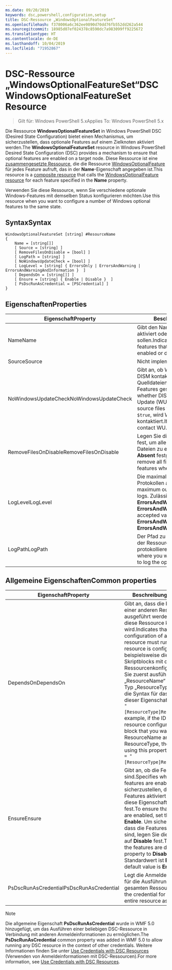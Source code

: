 ```yaml
---
ms.date: 09/20/2019
keywords: dsc,powershell,configuration,setup
title: DSC-Ressource „WindowsOptionalFeatureSet“
ms.openlocfilehash: f378006a6c362ee9890d70dd76fb552dd262a544
ms.sourcegitcommit: 18985d07ef024378c8590dc7a983099ff9225672
ms.translationtype: HT
ms.contentlocale: de-DE
ms.lasthandoff: 10/04/2019
ms.locfileid: "71952867"
---
```

# <a name="dsc-windowsoptionalfeatureset-resource"></a><span data-ttu-id="0539e-103">DSC-Ressource „WindowsOptionalFeatureSet“</span><span class="sxs-lookup"><span data-stu-id="0539e-103">DSC WindowsOptionalFeatureSet Resource</span></span>

> <span data-ttu-id="0539e-104">Gilt für: Windows PowerShell 5.x</span><span class="sxs-lookup"><span data-stu-id="0539e-104">Applies To: Windows PowerShell 5.x</span></span>

<span data-ttu-id="0539e-105">Die Ressource **WindowsOptionalFeatureSet** in Windows PowerShell DSC (Desired State Configuration) bietet einen Mechanismus, um sicherzustellen, dass optionale Features auf einem Zielknoten aktiviert werden.</span><span class="sxs-lookup"><span data-stu-id="0539e-105">The **WindowsOptionalFeatureSet** resource in Windows PowerShell Desired State Configuration (DSC) provides a mechanism to ensure that optional features are enabled on a target node.</span></span> <span data-ttu-id="0539e-106">Diese Ressource ist eine [zusammengesetzte Ressource](../../../resources/authoringResourceComposite.md), die die Ressource [WindowsOptionalFeature](windowsOptionalFeatureResource.md) für jedes Feature aufruft, das in der **Name**-Eigenschaft angegeben ist.</span><span class="sxs-lookup"><span data-stu-id="0539e-106">This resource is a [composite resource](../../../resources/authoringResourceComposite.md) that calls the [WindowsOptionalFeature resource](windowsOptionalFeatureResource.md) for each feature specified in the **Name** property.</span></span>

<span data-ttu-id="0539e-107">Verwenden Sie diese Ressource, wenn Sie verschiedene optionale Windows-Features mit demselben Status konfigurieren möchten.</span><span class="sxs-lookup"><span data-stu-id="0539e-107">Use this resource when you want to configure a number of Windows optional features to the same state.</span></span>

## <a name="syntax"></a><span data-ttu-id="0539e-108">Syntax</span><span class="sxs-lookup"><span data-stu-id="0539e-108">Syntax</span></span>

```Syntax
WindowsOptionalFeatureSet [string] #ResourceName
{
    Name = [string[]]
    [ Source = [string] ]
    [ RemoveFilesOnDisable = [bool] ]
    [ LogPath = [string] ]
    [ NoWindowsUpdateCheck = [bool] ]
    [ LogLevel = [string] { ErrorsOnly | ErrorsAndWarning | ErrorsAndWarningAndInformation }  ]
    [ DependsOn = [string[]] ]
    [ Ensure = [string] { Enable | Disable }  ]
    [ PsDscRunAsCredential = [PSCredential] ]
}
```

## <a name="properties"></a><span data-ttu-id="0539e-109">Eigenschaften</span><span class="sxs-lookup"><span data-stu-id="0539e-109">Properties</span></span>

|<span data-ttu-id="0539e-110">Eigenschaft</span><span class="sxs-lookup"><span data-stu-id="0539e-110">Property</span></span> |<span data-ttu-id="0539e-111">Beschreibung</span><span class="sxs-lookup"><span data-stu-id="0539e-111">Description</span></span> |
|---|---|
|<span data-ttu-id="0539e-112">Name</span><span class="sxs-lookup"><span data-stu-id="0539e-112">Name</span></span> |<span data-ttu-id="0539e-113">Gibt den Namen der Features an, die aktiviert oder deaktiviert werden sollen.</span><span class="sxs-lookup"><span data-stu-id="0539e-113">Indicates the name of the features that you want to ensure are enabled or disabled.</span></span> |
|<span data-ttu-id="0539e-114">Source</span><span class="sxs-lookup"><span data-stu-id="0539e-114">Source</span></span> |<span data-ttu-id="0539e-115">Nicht implementiert.</span><span class="sxs-lookup"><span data-stu-id="0539e-115">Not implemented.</span></span> |
|<span data-ttu-id="0539e-116">NoWindowsUpdateCheck</span><span class="sxs-lookup"><span data-stu-id="0539e-116">NoWindowsUpdateCheck</span></span> |<span data-ttu-id="0539e-117">Gibt an, ob Windows Update (WU) von DISM kontaktiert wird, wenn die Quelldateien zum Aktivieren von Features gesucht werden.</span><span class="sxs-lookup"><span data-stu-id="0539e-117">Specifies whether DISM contacts Windows Update (WU) when searching for the source files to enable features.</span></span> <span data-ttu-id="0539e-118">Falls `$true`, wird WU nicht von DISM kontaktiert.</span><span class="sxs-lookup"><span data-stu-id="0539e-118">If `$true`, DISM does not contact WU.</span></span> |
|<span data-ttu-id="0539e-119">RemoveFilesOnDisable</span><span class="sxs-lookup"><span data-stu-id="0539e-119">RemoveFilesOnDisable</span></span> |<span data-ttu-id="0539e-120">Legen Sie diese Einstellung auf `$true` fest, um alle zu den Features gehörigen Dateien zu entfernen, wenn **Ensure** auf **Absent** festgelegt wird.</span><span class="sxs-lookup"><span data-stu-id="0539e-120">Set to `$true` to remove all files associated with the features when **Ensure** is set to **Absent**.</span></span> |
|<span data-ttu-id="0539e-121">LogLevel</span><span class="sxs-lookup"><span data-stu-id="0539e-121">LogLevel</span></span> |<span data-ttu-id="0539e-122">Die maximale Ausgabeebene, die in den Protokollen angezeigt wird.</span><span class="sxs-lookup"><span data-stu-id="0539e-122">The maximum output level shown in the logs.</span></span> <span data-ttu-id="0539e-123">Zulässige Werte: **ErrorsOnly**, **ErrorsAndWarning** und **ErrorsAndWarningAndInformation**.</span><span class="sxs-lookup"><span data-stu-id="0539e-123">The accepted values are: **ErrorsOnly**, **ErrorsAndWarning**, and **ErrorsAndWarningAndInformation**.</span></span> |
|<span data-ttu-id="0539e-124">LogPath</span><span class="sxs-lookup"><span data-stu-id="0539e-124">LogPath</span></span> |<span data-ttu-id="0539e-125">Der Pfad zu einer Protokolldatei, in der der Ressourcenanbieter den Vorgang protokollieren soll.</span><span class="sxs-lookup"><span data-stu-id="0539e-125">The path to a log file where you want the resource provider to log the operation.</span></span> |

## <a name="common-properties"></a><span data-ttu-id="0539e-126">Allgemeine Eigenschaften</span><span class="sxs-lookup"><span data-stu-id="0539e-126">Common properties</span></span>

|<span data-ttu-id="0539e-127">Eigenschaft</span><span class="sxs-lookup"><span data-stu-id="0539e-127">Property</span></span> |<span data-ttu-id="0539e-128">Beschreibung</span><span class="sxs-lookup"><span data-stu-id="0539e-128">Description</span></span> |
|---|---|
|<span data-ttu-id="0539e-129">DependsOn</span><span class="sxs-lookup"><span data-stu-id="0539e-129">DependsOn</span></span> |<span data-ttu-id="0539e-130">Gibt an, dass die Konfiguration einer anderen Ressource ausgeführt werden muss, bevor diese Ressource konfiguriert wird.</span><span class="sxs-lookup"><span data-stu-id="0539e-130">Indicates that the configuration of another resource must run before this resource is configured.</span></span> <span data-ttu-id="0539e-131">Wenn beispielsweise die ID des Skriptblocks mit der Ressourcenkonfiguration, den Sie zuerst ausführen möchten, „ResourceName“ und dessen Typ „ResourceType“ ist, lautet die Syntax für das Verwenden dieser Eigenschaft `DependsOn = "[ResourceType]ResourceName"`.</span><span class="sxs-lookup"><span data-stu-id="0539e-131">For example, if the ID of the resource configuration script block that you want to run first is ResourceName and its type is ResourceType, the syntax for using this property is `DependsOn = "[ResourceType]ResourceName"`.</span></span> |
|<span data-ttu-id="0539e-132">Ensure</span><span class="sxs-lookup"><span data-stu-id="0539e-132">Ensure</span></span> |<span data-ttu-id="0539e-133">Gibt an, ob die Features aktiviert sind.</span><span class="sxs-lookup"><span data-stu-id="0539e-133">Specifies whether the features are enabled.</span></span> <span data-ttu-id="0539e-134">Um sicherzustellen, dass die Features aktiviert sind, legen Sie diese Eigenschaft auf **Enable** fest.</span><span class="sxs-lookup"><span data-stu-id="0539e-134">To ensure that the features are enabled, set this property to **Enable**.</span></span> <span data-ttu-id="0539e-135">Um sicherzustellen, dass die Features deaktiviert sind, legen Sie die Eigenschaft auf **Disable** fest.</span><span class="sxs-lookup"><span data-stu-id="0539e-135">To ensure that the features are disabled, set the property to **Disable**.</span></span> <span data-ttu-id="0539e-136">Der Standardwert ist **Enable**.</span><span class="sxs-lookup"><span data-stu-id="0539e-136">The default value is **Enable**.</span></span> |
|<span data-ttu-id="0539e-137">PsDscRunAsCredential</span><span class="sxs-lookup"><span data-stu-id="0539e-137">PsDscRunAsCredential</span></span> |<span data-ttu-id="0539e-138">Legt die Anmeldeinformationen für die Ausführung der gesamten Ressource fest.</span><span class="sxs-lookup"><span data-stu-id="0539e-138">Sets the credential for running the entire resource as.</span></span> |

> [!NOTE]
> <span data-ttu-id="0539e-139">Die allgemeine Eigenschaft **PsDscRunAsCredential** wurde in WMF 5.0 hinzugefügt, um das Ausführen einer beliebigen DSC-Ressource in Verbindung mit anderen Anmeldeinformationen zu ermöglichen.</span><span class="sxs-lookup"><span data-stu-id="0539e-139">The **PsDscRunAsCredential** common property was added in WMF 5.0 to allow running any DSC resource in the context of other credentials.</span></span> <span data-ttu-id="0539e-140">Weitere Informationen finden Sie unter [Use Credentials with DSC Resources](../../../configurations/runasuser.md) (Verwenden von Anmeldeinformationen mit DSC-Ressourcen).</span><span class="sxs-lookup"><span data-stu-id="0539e-140">For more information, see [Use Credentials with DSC Resources](../../../configurations/runasuser.md).</span></span>